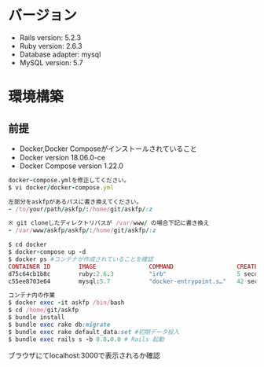 # バージョン
- Rails version: 5.2.3
- Ruby version: 2.6.3
- Database adapter: mysql
- MySQL version: 5.7


# 環境構築

## 前提
- Docker,Docker Composeがインストールされていること
- Docker version 18.06.0-ce
- Docker Compose version 1.22.0

```ruby
docker-compose.ymlを修正してください。
$ vi docker/docker-compose.yml

左部分をaskfpがあるパスに書き換えてください。
- /to/your/path/askfp/:/home/git/askfp/:z

※ git cloneしたディレクトリパスが /var/www/ の場合下記に書き換え
- /var/www/askfp/askfp/:/home/git/askfp/:z

$ cd docker
$ docker-compose up -d 
$ docker ps #コンテナが作成されていることを確認
CONTAINER ID        IMAGE               COMMAND                  CREATED             STATUS              PORTS                               NAMES
d75c64cb1b8c        ruby:2.6.3          "irb"                    5 seconds ago       Up 3 seconds        0.0.0.0:3000->3000/tcp              askfp
c55ee8703e64        mysql:5.7           "docker-entrypoint.s…"   42 seconds ago      Up 4 seconds        0.0.0.0:3306->3306/tcp, 33060/tcp   mysqldb
```

```ruby
コンテナ内の作業
$ docker exec -it askfp /bin/bash
$ cd /home/git/askfp
$ bundle install
$ bundle exec rake db:migrate
$ bundle exec rake default_data:set #初期データ投入
$ bundle exec rails s -b 0.0.0.0 # Rails 起動
```

ブラウザにてlocalhost:3000で表示されるか確認